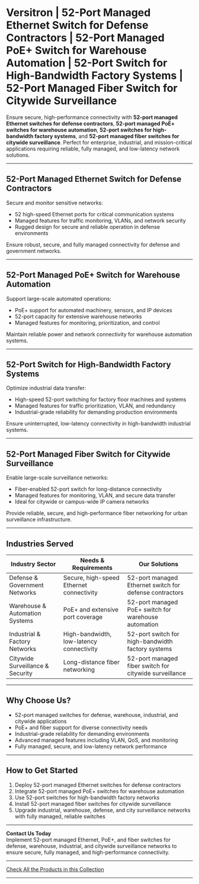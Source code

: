 # Versitron | 52-Port Managed Ethernet Switch for Defense Contractors | 52-Port Managed PoE+ Switch for Warehouse Automation | 52-Port Switch for High-Bandwidth Factory Systems | 52-Port Managed Fiber Switch for Citywide Surveillance

Ensure secure, high-performance connectivity with **52-port managed Ethernet switches for defense contractors**, **52-port managed PoE+ switches for warehouse automation**, **52-port switches for high-bandwidth factory systems**, and **52-port managed fiber switches for citywide surveillance**. Perfect for enterprise, industrial, and mission-critical applications requiring reliable, fully managed, and low-latency network solutions.

---

## 52-Port Managed Ethernet Switch for Defense Contractors

Secure and monitor sensitive networks:

- 52 high-speed Ethernet ports for critical communication systems  
- Managed features for traffic monitoring, VLANs, and network security  
- Rugged design for secure and reliable operation in defense environments  

Ensure robust, secure, and fully managed connectivity for defense and government networks.

---

## 52-Port Managed PoE+ Switch for Warehouse Automation

Support large-scale automated operations:

- PoE+ support for automated machinery, sensors, and IP devices  
- 52-port capacity for extensive warehouse networks  
- Managed features for monitoring, prioritization, and control  

Maintain reliable power and network connectivity for warehouse automation systems.

---

## 52-Port Switch for High-Bandwidth Factory Systems

Optimize industrial data transfer:

- High-speed 52-port switching for factory floor machines and systems  
- Managed features for traffic prioritization, VLAN, and redundancy  
- Industrial-grade reliability for demanding production environments  

Ensure uninterrupted, low-latency connectivity in high-bandwidth industrial systems.

---

## 52-Port Managed Fiber Switch for Citywide Surveillance

Enable large-scale surveillance networks:

- Fiber-enabled 52-port switch for long-distance connectivity  
- Managed features for monitoring, VLAN, and secure data transfer  
- Ideal for citywide or campus-wide IP camera networks  

Provide reliable, secure, and high-performance fiber networking for urban surveillance infrastructure.

---

## Industries Served

| Industry Sector                 | Needs & Requirements                          | Our Solutions                                         |
|---------------------------------|----------------------------------------------|------------------------------------------------------|
| Defense & Government Networks    | Secure, high-speed Ethernet connectivity     | 52-port managed Ethernet switch for defense contractors |
| Warehouse & Automation Systems   | PoE+ and extensive port coverage             | 52-port managed PoE+ switch for warehouse automation |
| Industrial & Factory Networks    | High-bandwidth, low-latency connectivity    | 52-port switch for high-bandwidth factory systems   |
| Citywide Surveillance & Security | Long-distance fiber networking               | 52-port managed fiber switch for citywide surveillance |

---

## Why Choose Us?

- 52-port managed switches for defense, warehouse, industrial, and citywide applications  
- PoE+ and fiber support for diverse connectivity needs  
- Industrial-grade reliability for demanding environments  
- Advanced managed features including VLAN, QoS, and monitoring  
- Fully managed, secure, and low-latency network performance  

---

## How to Get Started

1. Deploy 52-port managed Ethernet switches for defense contractors  
2. Integrate 52-port managed PoE+ switches for warehouse automation  
3. Use 52-port switches for high-bandwidth factory networks  
4. Install 52-port managed fiber switches for citywide surveillance  
5. Upgrade industrial, warehouse, defense, and city surveillance networks with fully managed, reliable switches  

---

**Contact Us Today**  
Implement 52-port managed Ethernet, PoE+, and fiber switches for defense, warehouse, industrial, and citywide surveillance networks to ensure secure, fully managed, and high-performance connectivity.

---

[Check All the Products in this Collection](https://www.versitron.com/collections/fiber-optic-network-switches)

---
